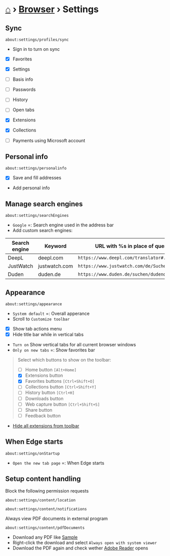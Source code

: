 # [⌂](../README.md) › [Browser](browser.md) › Settings

## Sync 
```
about:settings/profiles/sync
```

- Sign in to turn on sync
- [x] Favorites
- [x] Settings
- [ ] Basis info
- [ ] Passwords
- [ ] History
- [ ] Open tabs
- [x] Extensions
- [x] Collections
- [ ] Payments using Microsoft account


## Personal info
```
about:settings/personalinfo
```

- [x] Save and fill addresses
- Add personal info


## Manage search engines
```
about:settings/searchEngines
```

- `Google` =: Search engine used in the address bar
- Add custom search engines:

| Search engine | Keyword       | URL with %s in place of query                |
| ------------- | ------------- | -------------------------------------------- |
| DeepL         | deepl.com     | `https://www.deepl.com/translator#../../%s`  |
| JustWatch     | justwatch.com | `https://www.justwatch.com/de/Suche?q=%s`    |
| Duden         | duden.de      | `https://www.duden.de/suchen/dudenonline/%s` |


## Appearance
```
about:settings/appearance
```

- `System default` =: Overall apperance
- Scroll to `Customize toolbar`
- [x] Show tab actions menu
- [x] Hide title bar while in vertical tabs
- `Turn on` Show vertical tabs for all current browser windows
- `Only on new tabs` =: Show favorites bar
> Select which buttons to show on the toolbar:
> - [ ] Home button `[Alt+Home]`
> - [x] Extensions button 
> - [x] Favorites buttons `[Ctrl+Shift+O]`
> - [ ] Collections button `[Ctrl+Shift+Y]`
> - [ ] History button `[Ctrl+H]`
> - [ ] Downloads button
> - [ ] Web capture button `[Ctrl+Shift+S]`
> - [ ] Share button
> - [ ] Feedback button
- [Hide all extensions from toolbar](extensions.md#hide-from-toolbar)


## When Edge starts
```
about:settings/onStartup
```

- `Open the new tab page` =: When Edge starts


## Setup content handling

Block the following permission requests
```
about:settings/content/location
```
```
about:settings/content/notifications
```

Always view PDF documents in external program
```
about:settings/content/pdfDocuments
```
- Download any PDF like [Sample](https://education.github.com/git-cheat-sheet-education.pdf)
- Right-click the download and select `Always open with system viewer`
- Download the PDF again and check wether [Adobe Reader](instructions.md#install-adobe-reader) opens
